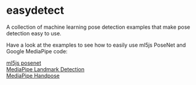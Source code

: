 # easydetect

A collection of machine learning pose detection examples that make pose detection easy to use. 

Have a look at the examples to see how to easily use ml5js PoseNet and Google MediaPipe code:

[ml5js posenet](/examples/Easy_ML5js_PoseNet)  
[MediaPipe Landmark Detection](Easy_Google_MediaPipe_Landmark_Detection)  
[MediaPipe Handpose](Easy_Google_MediaPipe_Handpose)  
